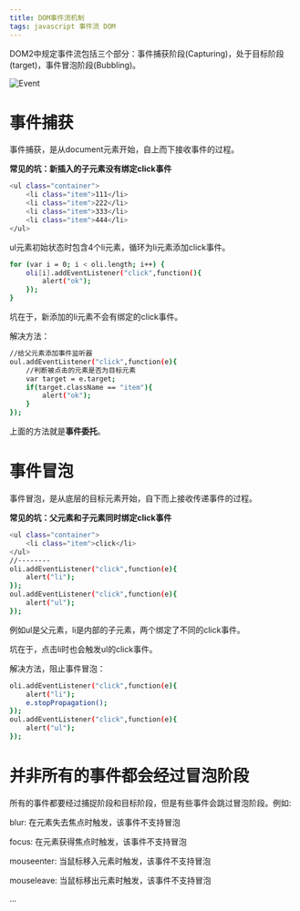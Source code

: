 ```yaml
---
title: DOM事件流机制
tags: javascript 事件流 DOM
---
```


DOM2中规定事件流包括三个部分：事件捕获阶段(Capturing)，处于目标阶段(target)，事件冒泡阶段(Bubbling)。

<!--more-->

![Event](http://upload-images.jianshu.io/upload_images/1816760-fb05eb8345bbb440.png?imageMogr2/auto-orient/strip%7CimageView2/2/w/1240)

# 事件捕获

事件捕获，是从document元素开始，自上而下接收事件的过程。

**常见的坑：新插入的子元素没有绑定click事件**

```bash
<ul class="container">
	<li class="item">111</li>
	<li class="item">222</li>
	<li class="item">333</li>
	<li class="item">444</li>
</ul>
```
ul元素初始状态时包含4个li元素，循环为li元素添加click事件。

```bash
for (var i = 0; i < oli.length; i++) {
	oli[i].addEventListener("click",function(){
		alert("ok");
	});
}
```
坑在于，新添加的li元素不会有绑定的click事件。

解决方法：

```bash
//给父元素添加事件监听器
oul.addEventListener("click",function(e){
	//判断被点击的元素是否为目标元素
	var target = e.target;
	if(target.className == "item"){
		alert("ok");
	}		
});
```

上面的方法就是**事件委托**。

# 事件冒泡

事件冒泡，是从底层的目标元素开始，自下而上接收传递事件的过程。

**常见的坑：父元素和子元素同时绑定click事件**

```bash
<ul class="container">
    <li class="item">click</li>
</ul>
//--------
oli.addEventListener("click",function(e){
	alert("li");	
});
oul.addEventListener("click",function(e){
	alert("ul");	
});
```
例如ul是父元素，li是内部的子元素，两个绑定了不同的click事件。

坑在于，点击li时也会触发ul的click事件。

解决方法，阻止事件冒泡：

```bash
oli.addEventListener("click",function(e){
	alert("li");	
	e.stopPropagation();
});
oul.addEventListener("click",function(e){
	alert("ul");	
});
```

# 并非所有的事件都会经过冒泡阶段
所有的事件都要经过捕捉阶段和目标阶段，但是有些事件会跳过冒泡阶段。例如:

blur: 在元素失去焦点时触发，该事件不支持冒泡

focus: 在元素获得焦点时触发，该事件不支持冒泡

mouseenter: 当鼠标移入元素时触发，该事件不支持冒泡

mouseleave: 当鼠标移出元素时触发，该事件不支持冒泡

...




